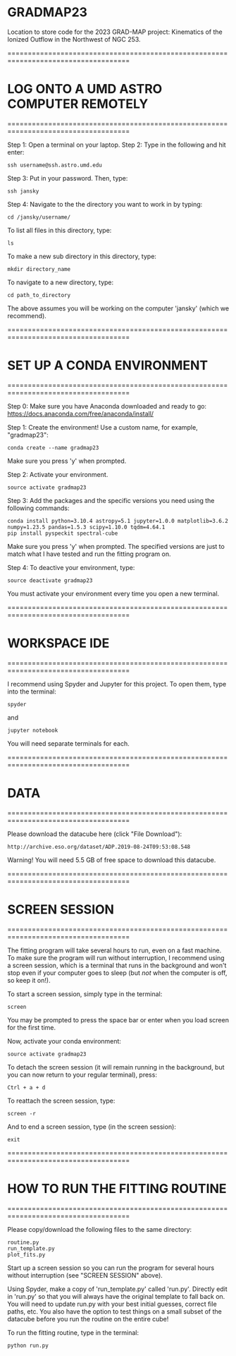 # GRADMAP23
Location to store code for the 2023 GRAD-MAP project: Kinematics of the Ionized Outflow in the Northwest of NGC 253.

====================================================================================
# LOG ONTO A UMD ASTRO COMPUTER REMOTELY
====================================================================================

Step 1: Open a terminal on your laptop.
Step 2: Type in the following and hit enter:

    ssh username@ssh.astro.umd.edu

Step 3: Put in your password. Then, type:

    ssh jansky

Step 4: Navigate to the the directory you want to work in by typing:

    cd /jansky/username/

To list all files in this directory, type:

    ls

To make a new sub directory in this directory, type:

    mkdir directory_name

To navigate to a new directory, type:

    cd path_to_directory

The above assumes you will be working on the computer 'jansky' (which we recommend).


====================================================================================
# SET UP A CONDA ENVIRONMENT
====================================================================================

Step 0: Make sure you have Anaconda downloaded and ready to go: https://docs.anaconda.com/free/anaconda/install/

Step 1: Create the environment! Use a custom name, for example, "gradmap23":

    conda create --name gradmap23
    
Make sure you press 'y' when prompted.

Step 2: Activate your environment.

    source activate gradmap23

Step 3: Add the packages and the specific versions you need using the following commands:

    conda install python=3.10.4 astropy=5.1 jupyter=1.0.0 matplotlib=3.6.2 numpy=1.23.5 pandas=1.5.3 scipy=1.10.0 tqdm=4.64.1
    pip install pyspeckit spectral-cube

Make sure you press 'y' when prompted. The specified versions are just to match what I have tested and run the fitting program on.

Step 4: To deactive your environment, type:

    source deactivate gradmap23

You must activate your environment every time you open a new terminal.


====================================================================================
# WORKSPACE IDE
====================================================================================

I recommend using Spyder and Jupyter for this project. To open them, type into the terminal:

    spyder

and

    jupyter notebook

You will need separate terminals for each.


====================================================================================
# DATA
====================================================================================

Please download the datacube here (click "File Download"):

    http://archive.eso.org/dataset/ADP.2019-08-24T09:53:08.548

Warning! You will need 5.5 GB of free space to download this datacube.


====================================================================================
# SCREEN SESSION
====================================================================================

The fitting program will take several hours to run, even on a fast machine.
To make sure the program will run without interruption, I recommend using a screen session,
which is a terminal that runs in the background and won't stop even if your computer goes to sleep
(but *not* when the computer is off, so keep it on!).

To start a screen session, simply type in the terminal:

    screen

You may be prompted to press the space bar or enter when you load screen for the first time.

Now, activate your conda environment:

    source activate gradmap23

To detach the screen session (it will remain running in the background, but you can now
return to your regular terminal), press:

    Ctrl + a + d

To reattach the screen session, type:

    screen -r

And to end a screen session, type (in the screen session):

    exit


====================================================================================
# HOW TO RUN THE FITTING ROUTINE
====================================================================================

Please copy/download the following files to the same directory:

    routine.py
    run_template.py
    plot_fits.py

Start up a screen session so you can run the program for several hours without interruption 
(see "SCREEN SESSION" above).

Using Spyder, make a copy of 'run_template.py' called 'run.py'.
Directly edit in 'run.py' so that you will always have the original template to fall back on.
You will need to update run.py with your best initial guesses, correct file paths, etc.
You also have the option to test things on a small subset of the datacube before you run the routine
on the entire cube!

To run the fitting routine, type in the terminal:

    python run.py
